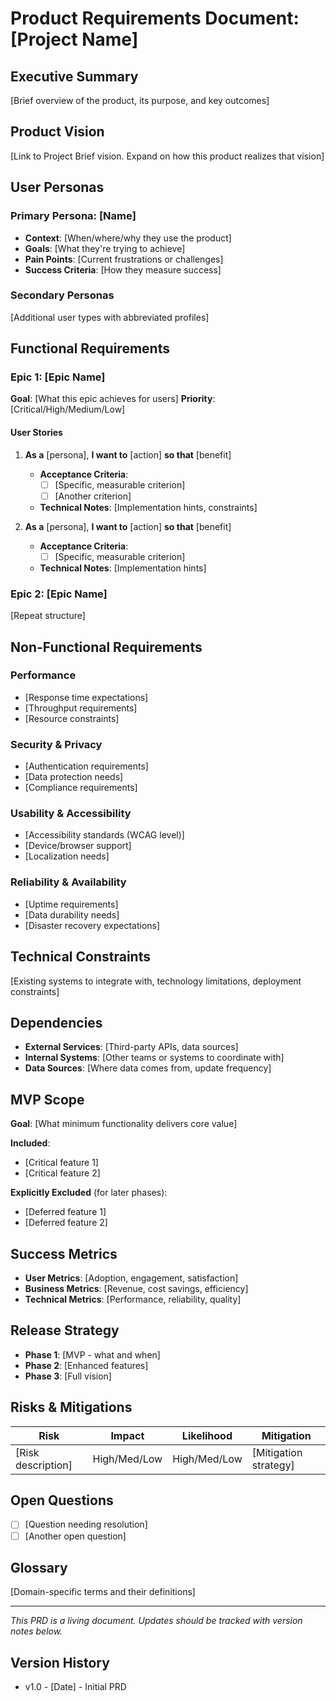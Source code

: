 # Product Requirements Document: [Project Name]

## Executive Summary
[Brief overview of the product, its purpose, and key outcomes]

## Product Vision
[Link to Project Brief vision. Expand on how this product realizes that vision]

## User Personas

### Primary Persona: [Name]
- **Context**: [When/where/why they use the product]
- **Goals**: [What they're trying to achieve]
- **Pain Points**: [Current frustrations or challenges]
- **Success Criteria**: [How they measure success]

### Secondary Personas
[Additional user types with abbreviated profiles]

## Functional Requirements

### Epic 1: [Epic Name]
**Goal**: [What this epic achieves for users]
**Priority**: [Critical/High/Medium/Low]

#### User Stories
1. **As a** [persona], **I want to** [action] **so that** [benefit]
   - **Acceptance Criteria**:
     - [ ] [Specific, measurable criterion]
     - [ ] [Another criterion]
   - **Technical Notes**: [Implementation hints, constraints]

2. **As a** [persona], **I want to** [action] **so that** [benefit]
   - **Acceptance Criteria**:
     - [ ] [Specific, measurable criterion]
   - **Technical Notes**: [Implementation hints]

### Epic 2: [Epic Name]
[Repeat structure]

## Non-Functional Requirements

### Performance
- [Response time expectations]
- [Throughput requirements]
- [Resource constraints]

### Security & Privacy
- [Authentication requirements]
- [Data protection needs]
- [Compliance requirements]

### Usability & Accessibility
- [Accessibility standards (WCAG level)]
- [Device/browser support]
- [Localization needs]

### Reliability & Availability
- [Uptime requirements]
- [Data durability needs]
- [Disaster recovery expectations]

## Technical Constraints
[Existing systems to integrate with, technology limitations, deployment constraints]

## Dependencies
- **External Services**: [Third-party APIs, data sources]
- **Internal Systems**: [Other teams or systems to coordinate with]
- **Data Sources**: [Where data comes from, update frequency]

## MVP Scope
**Goal**: [What minimum functionality delivers core value]

**Included**:
- [Critical feature 1]
- [Critical feature 2]

**Explicitly Excluded** (for later phases):
- [Deferred feature 1]
- [Deferred feature 2]

## Success Metrics
- **User Metrics**: [Adoption, engagement, satisfaction]
- **Business Metrics**: [Revenue, cost savings, efficiency]
- **Technical Metrics**: [Performance, reliability, quality]

## Release Strategy
- **Phase 1**: [MVP - what and when]
- **Phase 2**: [Enhanced features]
- **Phase 3**: [Full vision]

## Risks & Mitigations
| Risk | Impact | Likelihood | Mitigation |
|------|--------|------------|------------|
| [Risk description] | High/Med/Low | High/Med/Low | [Mitigation strategy] |

## Open Questions
- [ ] [Question needing resolution]
- [ ] [Another open question]

## Glossary
[Domain-specific terms and their definitions]

---
*This PRD is a living document. Updates should be tracked with version notes below.*

## Version History
- v1.0 - [Date] - Initial PRD